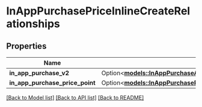 # InAppPurchasePriceInlineCreateRelationships

## Properties

Name | Type | Description | Notes
------------ | ------------- | ------------- | -------------
**in_app_purchase_v2** | Option<[**models::InAppPurchaseAppStoreReviewScreenshotRelationshipsInAppPurchaseV2**](InAppPurchaseAppStoreReviewScreenshot_relationships_inAppPurchaseV2.md)> |  | [optional]
**in_app_purchase_price_point** | Option<[**models::InAppPurchasePriceRelationshipsInAppPurchasePricePoint**](InAppPurchasePrice_relationships_inAppPurchasePricePoint.md)> |  | [optional]

[[Back to Model list]](../README.md#documentation-for-models) [[Back to API list]](../README.md#documentation-for-api-endpoints) [[Back to README]](../README.md)


